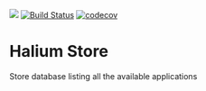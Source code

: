 ![](https://img.shields.io/github/license/halium-project/store.svg?style=flat)
[![Build Status](https://travis-ci.org/halium-project/store.svg?branch=master)](https://travis-ci.org/halium-project/store)
[![codecov](https://codecov.io/gh/halium-project/store/branch/master/graph/badge.svg)](https://codecov.io/gh/halium-project/store)

# Halium Store

Store database listing all the available applications
